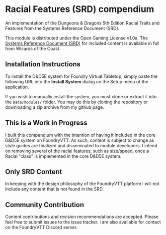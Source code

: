 # Racial Features (SRD) compendium

An implementation of the Dungeons & Dragons 5th Edition Racial Traits and Features from the Systems Reference Document (SRD). 

This module is distributed under the Open Gaming License v1.0a.
The [Systems Reference Document (SRD)](http://media.wizards.com/2016/downloads/DND/SRD-OGL_V5.1.pdf) for included
content is available in full from Wizards of the Coast.

## Installation Instructions

To install the D&D5E system for Foundry Virtual Tabletop, simply paste the following URL into the **Install System**
dialog on the Setup menu of the application.

<URL>

If you wish to manually install the system, you must clone or extract it into the ``Data/modules/`` folder. You
may do this by cloning the repository or downloading a zip archive from my github page.

## This is a Work in Progress

I built this compendium with the intention of having it included in the core D&D5E system on FoundryVTT. As such, content is subject to change as style guides are finalized and disseminated to module developers. I intend on removing several of the racial features, such as size/speed, once a Racial "class" is implemented in the core D&D5E system. 

## Only SRD Content

In keeping with the design philosophy of the FoundryVTT platform I will not include any content that is not found in the SRD. 

## Community Contribution

Content contributions and revision recommendations are accepted. Please feel free to submit issues to the issue tracker. I am also available for contact on the FoundryVTT Discord server. 
